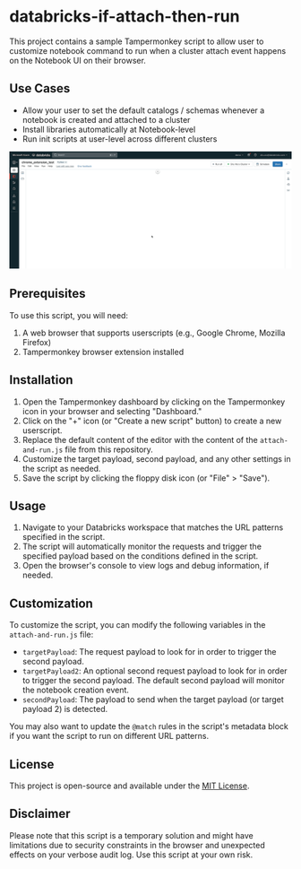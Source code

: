# databricks-if-attach-then-run
This project contains a sample Tampermonkey script to allow user to customize notebook command to run when a cluster attach event happens on the Notebook UI on their browser.

## Use Cases
- Allow your user to set the default catalogs / schemas whenever a notebook is created and attached to a cluster
- Install libraries automatically at Notebook-level
- Run init scripts at user-level across different clusters

![example_use_case](https://github.com/flyws/databricks-if-attach-then-run/blob/main/example.gif?raw=true)

## Prerequisites

To use this script, you will need:

1. A web browser that supports userscripts (e.g., Google Chrome, Mozilla Firefox)
2. Tampermonkey browser extension installed

## Installation

1. Open the Tampermonkey dashboard by clicking on the Tampermonkey icon in your browser and selecting "Dashboard."
2. Click on the "+" icon (or "Create a new script" button) to create a new userscript.
3. Replace the default content of the editor with the content of the `attach-and-run.js` file from this repository.
4. Customize the target payload, second payload, and any other settings in the script as needed.
5. Save the script by clicking the floppy disk icon (or "File" > "Save").

## Usage

1. Navigate to your Databricks workspace that matches the URL patterns specified in the script.
2. The script will automatically monitor the requests and trigger the specified payload based on the conditions defined in the script.
3. Open the browser's console to view logs and debug information, if needed.

## Customization

To customize the script, you can modify the following variables in the `attach-and-run.js` file:

- `targetPayload`: The request payload to look for in order to trigger the second payload.
- `targetPayload2`: An optional second request payload to look for in order to trigger the second payload. The default second payload will monitor the notebook creation event.
- `secondPayload`: The payload to send when the target payload (or target payload 2) is detected.

You may also want to update the `@match` rules in the script's metadata block if you want the script to run on different URL patterns.

## License

This project is open-source and available under the [MIT License](LICENSE).

## Disclaimer

Please note that this script is a temporary solution and might have limitations due to security constraints in the browser and unexpected effects on your verbose audit log. Use this script at your own risk.
